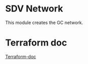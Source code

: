 # SDV Network

This module creates the GC network.

# Terraform doc

[Terraform-doc](terraform-doc.md)


